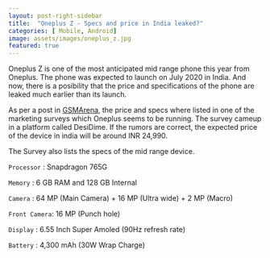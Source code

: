 ```yaml
---
layout: post-right-sidebar
title:  "Oneplus Z - Specs and price in India leaked?"
categories: [ Mobile, Android]
image: assets/images/oneplus_z.jpg
featured: true
---
```

Oneplus Z is one of the most anticipated mid range phone this year from Oneplus. The phone was expected to launch on July 2020 in India. 
And now, there is a posibility that the price and specifications of the phone are leaked much earlier than its launch.

As per a post in [GSMArena][jekyll-gsmarena], the price and specs where listed in one of the marketing surveys which Oneplus seems to be running. The survey cameup in a platform called DesiDime.
If the rumors are correct, the expected price of the device in india will be around INR 24,990.


The Survey also lists the specs of the mid range device.

`Processor` : Snapdragon 765G

`Memory`	: 6 GB RAM and 128 GB Internal

`Camera`	: 64 MP (Main Camera) + 16 MP (Ultra wide) + 2 MP (Macro)

`Front Camera`: 16 MP (Punch hole)

`Display`	: 6.55 Inch  Super Amoled (90Hz refresh rate)

`Battery`	: 4,300 mAh (30W Wrap Charge)  

[jekyll-gsmarena]:https://www.gsmarena.com/oneplus_z_specs_and_indian_pricing_leak-news-43634.php

